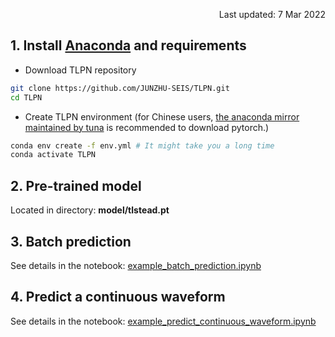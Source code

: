 <p align="right">Last updated: 7 Mar 2022</p>

## 1. Install [Anaconda](https://www.anaconda.com/) and requirements
* Download TLPN repository
```bash
git clone https://github.com/JUNZHU-SEIS/TLPN.git
cd TLPN
```
* Create TLPN environment (for Chinese users, [the anaconda mirror maintained by tuna](https://mirror.tuna.tsinghua.edu.cn/help/anaconda/) is recommended to download pytorch.)
```bash
conda env create -f env.yml # It might take you a long time
conda activate TLPN
```
## 2. Pre-trained model
Located in directory: **model/tlstead.pt**
## 3. Batch prediction
See details in the notebook: [example_batch_prediction.ipynb](docs/example_batch_prediction.ipynb)
## 4. Predict a continuous waveform
See details in the notebook: [example_predict_continuous_waveform.ipynb](docs/example_predict_continuous_waveform.ipynb)
